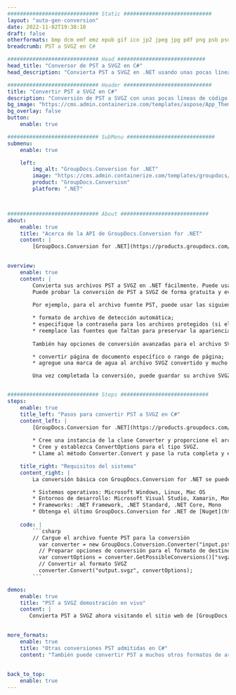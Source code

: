 ```yaml
---
############################# Static ############################
layout: "auto-gen-conversion"
date: 2022-11-02T19:38:18
draft: false
otherformats: bmp dcm emf emz epub gif ico jp2 jpeg jpg pdf png psb psd svg svgz tex tga tif tiff webp wmf wmz xps
breadcrumb: PST a SVGZ en C#

############################# Head ############################
head_title: "Conversor de PST a SVGZ en C#"
head_description: "Convierta PST a SVGZ en .NET usando unas pocas líneas de código. Utilice la API de conversión de documentos de GroupDocs para convertir más de 160 formatos de archivo."

############################# Header ############################
title: "Convertir PST a SVGZ en C#"
description: "Conversión de PST a SVGZ con unas pocas líneas de código .NET"
bg_image: "https://cms.admin.containerize.com/templates/aspose/App_Themes/V3/images/bg/header1.png"
bg_overlay: false
button:
    enable: true

############################# SubMenu ############################
submenu:
    enable: true

    left:
        img_alt: "GroupDocs.Conversion for .NET"
        image: "https://cms.admin.containerize.com/templates/groupdocs/images/product-logos/90x90-noborder/groupdocs-conversion-net.png"
        product: "GroupDocs.Conversion"
        platform: ".NET"



############################# About ############################
about:
    enable: true
    title: "Acerca de la API de GroupDocs.Conversion for .NET"
    content: |
        [GroupDocs.Conversion for .NET](https://products.groupdocs.com/conversion/net/) se puede usar para convertir Microsoft Word, Excel, PowerPoint, PDF, Visio y otros formatos. GroupDocs.Conversion es una API independiente que es adecuada para sistemas internos y de back-end donde se requiere un alto rendimiento. No depende de ningún software como Microsoft u Open Office.
    

overview:
    enable: true
    content: |
        Convierta sus archivos PST a SVGZ en .NET fácilmente. Puede usar solo un par de líneas de código C# en cualquier plataforma de su elección, como Windows, Linux, macOS.
        Puede probar la conversión de PST a SVGZ de forma gratuita y evaluar la calidad de los resultados de la conversión. Junto con los escenarios de conversión de archivos simples, puede probar opciones más avanzadas para cargar el archivo de origen PST y para guardar el resultado de salida SVGZ. 
        
        Por ejemplo, para el archivo fuente PST, puede usar las siguientes opciones de carga:

        * formato de archivo de detección automática;
        * especifique la contraseña para los archivos protegidos (si el formato de archivo lo admite);
        * reemplace las fuentes que faltan para preservar la apariencia del documento.
        
        También hay opciones de conversión avanzadas para el archivo SVGZ:

        * convertir página de documento específico o rango de página;
        * agregue una marca de agua al archivo SVGZ convertido y mucho más.

        Una vez completada la conversión, puede guardar su archivo SVGZ en la ruta del archivo local o en cualquier almacenamiento de terceros como FTP, Amazon S3, Google Drive, Dropbox, etc. Tenga en cuenta que para convertir PST a SVGZ no es necesario instalar ningún software adicional, como MS Office, Open Office, Adobe Acrobat Reader, etc.


############################# Steps ############################
steps:
    enable: true
    title_left: "Pasos para convertir PST a SVGZ en C#"
    content_left: |
        [GroupDocs.Conversion for .NET](https://products.groupdocs.com/conversion/net/) facilita a los desarrolladores convertir un archivo PST a SVGZ con unas pocas líneas de código.
        
        * Cree una instancia de la clase Converter y proporcione el archivo PST con la ruta completa
        * Cree y establezca ConvertOptions para el tipo SVGZ.
        * Llame al método Converter.Convert y pase la ruta completa y el formato (SVGZ) como parámetro

    title_right: "Requisitos del sistema"
    content_right: |
        La conversión básica con GroupDocs.Conversion for .NET se puede realizar en unos pocos pasos simples. Nuestras API son compatibles con todas las principales plataformas y sistemas operativos. Antes de ejecutar el código a continuación, asegúrese de tener instalados los siguientes requisitos previos en su sistema.

        * Sistemas operativos: Microsoft Windows, Linux, Mac OS
        * Entornos de desarrollo: Microsoft Visual Studio, Xamarin, MonoDevelop
        * Frameworks: .NET Framework, .NET Standard, .NET Core, Mono
        * Obtenga el último GroupDocs.Conversion for .NET de [Nuget](https://www.nuget.org/packages/groupdocs.conversion)
         
    code: |
        ```csharp    
        // Cargue el archivo fuente PST para la conversión
          var converter = new GroupDocs.Conversion.Converter("input.pst");
          // Preparar opciones de conversión para el formato de destino SVGZ
          var convertOptions = converter.GetPossibleConversions()["svgz"].ConvertOptions;
          // Convertir al formato SVGZ
          converter.Convert("output.svgz", convertOptions);
        ```

demos:
    enable: true
    title: "PST a SVGZ demostración en vivo"
    content: |
       Convierta PST a SVGZ ahora visitando el sitio web de [GroupDocs.Conversion App](https://products.groupdocs.app/conversion/family). La demostración en línea tiene las siguientes ventajas
          

more_formats:
    enable: true
    title: "Otras conversiones PST admitidas en C#"
    content: "También puede convertir PST a muchos otros formatos de archivo. Consulte la lista a continuación."
       
       
back_to_top:
    enable: true
---
```

